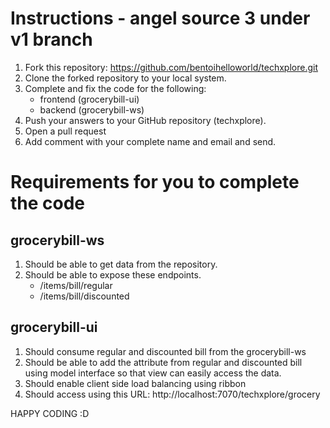 Instructions - angel source 3 under v1 branch
========
  1. Fork this repository:  https://github.com/bentoihelloworld/techxplore.git
  2. Clone the forked repository to your local system.
  3. Complete and fix the code for the following:
		- frontend (grocerybill-ui)
		- backend  (grocerybill-ws)
  4. Push your answers to your GitHub repository (techxplore).
  5. Open a pull request 
  6. Add comment with your complete name and email and send.
  
 Requirements for you to complete the code
 =======
 
 grocerybill-ws
  -------
 1. Should be able to get data from the repository.
 2. Should be able to expose these endpoints.
	- /items/bill/regular
	- /items/bill/discounted
 
 
 grocerybill-ui
 -------
 1. Should consume regular and discounted bill from the grocerybill-ws 
 2. Should be able to add the attribute from regular and discounted bill using model interface so that view can easily access the data.
 3. Should enable client side load balancing using ribbon
 4. Should access using this URL: http://localhost:7070/techxplore/grocery

	
HAPPY CODING :D